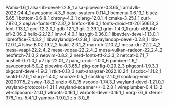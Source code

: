 PAmix-1.6_1
alsa-lib-devel-1.2.8_1
alsa-pipewire-0.3.65_1
amdvlk-2022.Q4.4_1
awesome-4.3_9
base-system-0.114_1
bemenu-0.6.13_1
bluez-5.65_1
bottom-0.6.8_1
chrony-4.3_1
clang-12.0.1_4
cmake-3.25.1_1
curl-7.87.0_2
dejavu-fonts-ttf-2.37_2
firefox-109.0_1
fonts-droid-ttf-20150613_3
foot-1.13.1_1
gcc-12.2.0_1
gdb-12.1_3
git-2.39.1_1
grim-1.4.0_1
grub-x86_64-efi-2.06_2
helix-22.12_1
imv-4.4.0_1
lazygit-0.36.0_1
libevdev-devel-1.13.0_1
libreoffice-7.4.3.2_1
libwaylandpp-0.2.8_1
libwaylandpp-devel-0.2.8_1
lldb-12.0.1_4
lshw-B.02.19.2_2
luakit-2.3.1_2
man-db-2.10.2_1
mesa-dri-22.2.4_2
mesa-vaapi-22.2.4_2
mesa-vdpau-22.2.4_2
mesa-vulkan-radeon-22.2.4_2
neofetch-7.1.0_2
neovim-0.8.2_2
nerd-fonts-ttf-2.3.3_2
netcat-0.7.1_7
nushell-0.71.0_1
p7zip-22.01_2
pam_rundir-1.0.0_6
pamixer-1.6_1
pavucontrol-5.0_2
pipewire-0.3.65_1
pkg-config-0.29.2_3
pkgconf-1.9.3_1
pkgconf-devel-1.9.3_1
rtkit-0.13_3
rust-analyzer-2022.10.24_1
scdoc-1.11.2_1
seatd-0.7.0_1
slurp-1.4.0_1
snooze-0.5_1
socklog-2.1.0_6
socklog-void-20200115_2
sway-1.8_2
unzip-6.0_15
vscode-1.74.3_1
wayland-devel-1.21.0_1
wayland-protocols-1.31_1
wayland-scanner++-0.2.8_1
wireplumber-0.4.13_2
wl-clipboard-2.1.0_1
wlroots-0.16.1_1
wlroots-devel-0.16.1_1
xorg-7.6_6
xterm-378_1
xz-5.4.1_1
yambar-1.9.0_1
zip-3.0_6

